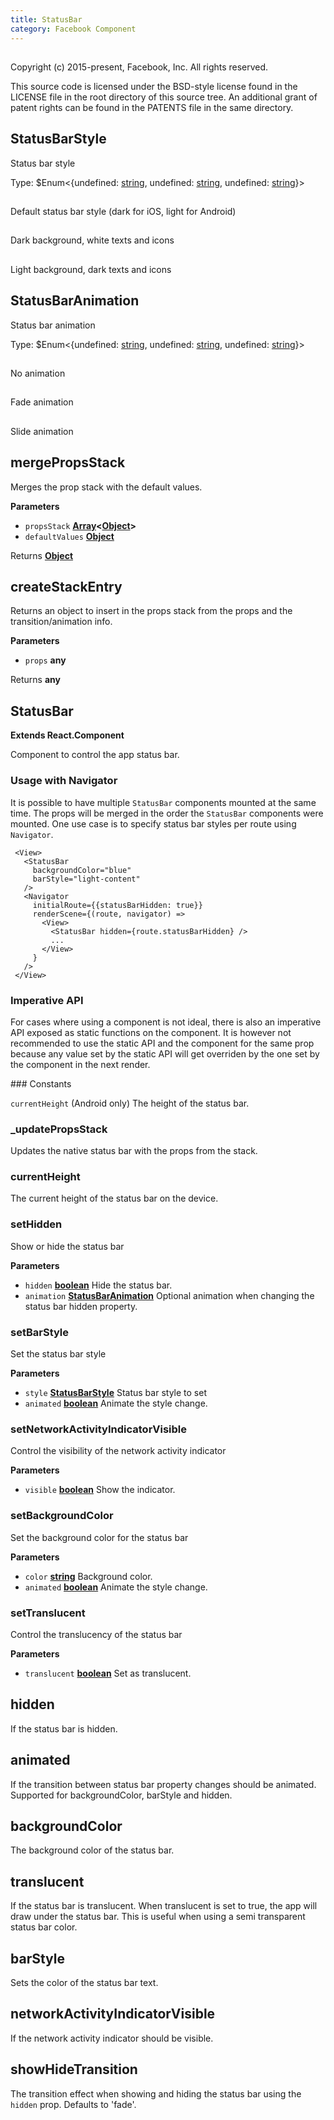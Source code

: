 ```yaml
---
title: StatusBar
category: Facebook Component
---
```

<!-- Generated by documentation.js. Update this documentation by updating the source code. -->

## 

Copyright (c) 2015-present, Facebook, Inc.
All rights reserved.

This source code is licensed under the BSD-style license found in the
LICENSE file in the root directory of this source tree. An additional grant
of patent rights can be found in the PATENTS file in the same directory.

## StatusBarStyle

Status bar style

Type: $Enum&lt;{undefined: [string](https://developer.mozilla.org/en-US/docs/Web/JavaScript/Reference/Global_Objects/String), undefined: [string](https://developer.mozilla.org/en-US/docs/Web/JavaScript/Reference/Global_Objects/String), undefined: [string](https://developer.mozilla.org/en-US/docs/Web/JavaScript/Reference/Global_Objects/String)}>

## 

Default status bar style (dark for iOS, light for Android)

## 

Dark background, white texts and icons

## 

Light background, dark texts and icons

## StatusBarAnimation

Status bar animation

Type: $Enum&lt;{undefined: [string](https://developer.mozilla.org/en-US/docs/Web/JavaScript/Reference/Global_Objects/String), undefined: [string](https://developer.mozilla.org/en-US/docs/Web/JavaScript/Reference/Global_Objects/String), undefined: [string](https://developer.mozilla.org/en-US/docs/Web/JavaScript/Reference/Global_Objects/String)}>

## 

No animation

## 

Fade animation

## 

Slide animation

## mergePropsStack

Merges the prop stack with the default values.

**Parameters**

-   `propsStack` **[Array](https://developer.mozilla.org/en-US/docs/Web/JavaScript/Reference/Global_Objects/Array)&lt;[Object](https://developer.mozilla.org/en-US/docs/Web/JavaScript/Reference/Global_Objects/Object)>** 
-   `defaultValues` **[Object](https://developer.mozilla.org/en-US/docs/Web/JavaScript/Reference/Global_Objects/Object)** 

Returns **[Object](https://developer.mozilla.org/en-US/docs/Web/JavaScript/Reference/Global_Objects/Object)** 

## createStackEntry

Returns an object to insert in the props stack from the props
and the transition/animation info.

**Parameters**

-   `props` **any** 

Returns **any** 

## StatusBar

**Extends React.Component**

Component to control the app status bar.

### Usage with Navigator

It is possible to have multiple `StatusBar` components mounted at the same
time. The props will be merged in the order the `StatusBar` components were
mounted. One use case is to specify status bar styles per route using `Navigator`.

     <View>
       <StatusBar
         backgroundColor="blue"
         barStyle="light-content"
       />
       <Navigator
         initialRoute={{statusBarHidden: true}}
         renderScene={(route, navigator) =>
           <View>
             <StatusBar hidden={route.statusBarHidden} />
             ...
           </View>
         }
       />
     </View>

### Imperative API

For cases where using a component is not ideal, there is also an imperative
API exposed as static functions on the component. It is however not recommended
to use the static API and the component for the same prop because any value
set by the static API will get overriden by the one set by the component in
the next render.

\### Constants

`currentHeight` (Android only) The height of the status bar.

### \_updatePropsStack

Updates the native status bar with the props from the stack.

### currentHeight

The current height of the status bar on the device.

### setHidden

Show or hide the status bar

**Parameters**

-   `hidden` **[boolean](https://developer.mozilla.org/en-US/docs/Web/JavaScript/Reference/Global_Objects/Boolean)** Hide the status bar.
-   `animation` **[StatusBarAnimation](#statusbaranimation)** Optional animation when
       changing the status bar hidden property.

### setBarStyle

Set the status bar style

**Parameters**

-   `style` **[StatusBarStyle](#statusbarstyle)** Status bar style to set
-   `animated` **[boolean](https://developer.mozilla.org/en-US/docs/Web/JavaScript/Reference/Global_Objects/Boolean)** Animate the style change.

### setNetworkActivityIndicatorVisible

Control the visibility of the network activity indicator

**Parameters**

-   `visible` **[boolean](https://developer.mozilla.org/en-US/docs/Web/JavaScript/Reference/Global_Objects/Boolean)** Show the indicator.

### setBackgroundColor

Set the background color for the status bar

**Parameters**

-   `color` **[string](https://developer.mozilla.org/en-US/docs/Web/JavaScript/Reference/Global_Objects/String)** Background color.
-   `animated` **[boolean](https://developer.mozilla.org/en-US/docs/Web/JavaScript/Reference/Global_Objects/Boolean)** Animate the style change.

### setTranslucent

Control the translucency of the status bar

**Parameters**

-   `translucent` **[boolean](https://developer.mozilla.org/en-US/docs/Web/JavaScript/Reference/Global_Objects/Boolean)** Set as translucent.

## hidden

If the status bar is hidden.

## animated

If the transition between status bar property changes should be animated.
Supported for backgroundColor, barStyle and hidden.

## backgroundColor

The background color of the status bar.

## translucent

If the status bar is translucent.
When translucent is set to true, the app will draw under the status bar.
This is useful when using a semi transparent status bar color.

## barStyle

Sets the color of the status bar text.

## networkActivityIndicatorVisible

If the network activity indicator should be visible.

## showHideTransition

The transition effect when showing and hiding the status bar using the `hidden`
prop. Defaults to 'fade'.

